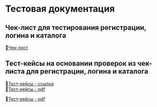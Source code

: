 # Тестовая документация
## Чек-лист для тестирования регистрации, логина и каталога
🔗[Чек-лист](https://docs.google.com/spreadsheets/d/1KzMvzwsb1uklIngqqLYQ1QdML7xnqH5HzJaHhP-7MEA/edit?gid=1491897070#gid=1491897070)  

## Тест-кейсы на основании проверок из чек-листа для регистрации, логина и каталога
🔗[Тест-кейсы - ссылка](https://app.qase.io/project/G9?suite=124)  
🔗[Тест-кейсы - pdf](https://github.com/Olesyawannaeat/Docs-/blob/main/G9-Kovalenko_ON.pdf) 

🔗[Тест-кейсы - pdf](https://github.com/Olesyawannaeat/Docs-/blob/main/G9-Kovalenko_ON.pdf)  
